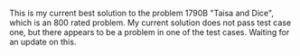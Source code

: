 This is my current best solution to the problem 1790B "Taisa and Dice", which is an 800 rated problem. My current solution does not pass test case one, but there appears to be a problem in one of the test cases. Waiting for an update on this.